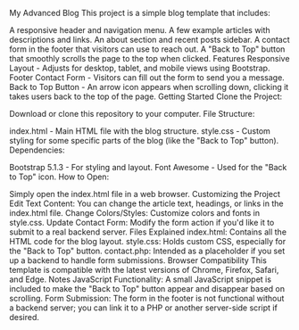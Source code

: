My Advanced Blog
This project is a simple blog template that includes:

A responsive header and navigation menu.
A few example articles with descriptions and links.
An about section and recent posts sidebar.
A contact form in the footer that visitors can use to reach out.
A "Back to Top" button that smoothly scrolls the page to the top when clicked.
Features
Responsive Layout - Adjusts for desktop, tablet, and mobile views using Bootstrap.
Footer Contact Form - Visitors can fill out the form to send you a message.
Back to Top Button - An arrow icon appears when scrolling down, clicking it takes users back to the top of the page.
Getting Started
Clone the Project:

Download or clone this repository to your computer.
File Structure:

index.html - Main HTML file with the blog structure.
style.css - Custom styling for some specific parts of the blog (like the "Back to Top" button).
Dependencies:

Bootstrap 5.1.3 - For styling and layout.
Font Awesome - Used for the "Back to Top" icon.
How to Open:

Simply open the index.html file in a web browser.
Customizing the Project
Edit Text Content: You can change the article text, headings, or links in the index.html file.
Change Colors/Styles: Customize colors and fonts in style.css.
Update Contact Form: Modify the form action if you'd like it to submit to a real backend server.
Files Explained
index.html: Contains all the HTML code for the blog layout.
style.css: Holds custom CSS, especially for the "Back to Top" button.
contact.php: Intended as a placeholder if you set up a backend to handle form submissions.
Browser Compatibility
This template is compatible with the latest versions of Chrome, Firefox, Safari, and Edge.
Notes
JavaScript Functionality:
A small JavaScript snippet is included to make the "Back to Top" button appear and disappear based on scrolling.
Form Submission:
The form in the footer is not functional without a backend server; you can link it to a PHP or another server-side script if desired.

